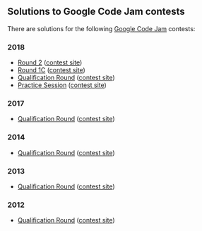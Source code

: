 ## Solutions to Google Code Jam contests

There are solutions for the following [Google Code Jam](https://codejam.withgoogle.com/codejam/) contests:

### 2018

* [Round 2](2018-round-2) ([contest site](https://codejam.withgoogle.com/2018/challenges/0000000000007706/dashboard))
* [Round 1C](2018-round-1c) ([contest site](https://codejam.withgoogle.com/2018/challenges/0000000000007765/dashboard))
* [Qualification Round](2018-qualification) ([contest site](https://codejam.withgoogle.com/2018/challenges/00000000000000cb/dashboard))
* [Practice Session](2018-practice) ([contest site](https://codejam.withgoogle.com/2018/challenges/0000000000000130/dashboard))

### 2017

* [Qualification Round](2017-qualification)
  ([contest site](https://code.google.com/codejam/contest/3264486/dashboard))

### 2014

* [Qualification Round](2014-qualification)
  ([contest site](https://code.google.com/codejam/contest/2974486/dashboard))

### 2013

* [Qualification Round](2013-qualification)
  ([contest site](https://code.google.com/codejam/contest/2270488/dashboard))

### 2012

* [Qualification Round](2012-qualification)
  ([contest site](https://code.google.com/codejam/contest/1460488/dashboard))
